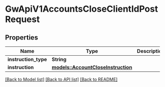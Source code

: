 # GwApiV1AccountsCloseClientIdPostRequest

## Properties

Name | Type | Description | Notes
------------ | ------------- | ------------- | -------------
**instruction_type** | **String** |  | 
**instruction** | [**models::AccountCloseInstruction**](AccountCloseInstruction.md) |  | 

[[Back to Model list]](../README.md#documentation-for-models) [[Back to API list]](../README.md#documentation-for-api-endpoints) [[Back to README]](../README.md)


